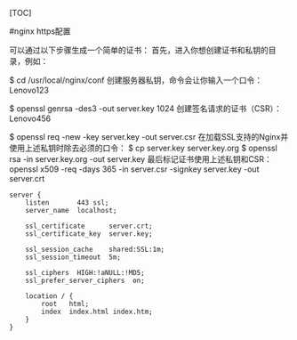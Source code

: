 [TOC]

#nginx https配置

可以通过以下步骤生成一个简单的证书：
首先，进入你想创建证书和私钥的目录，例如：

$ cd /usr/local/nginx/conf
创建服务器私钥，命令会让你输入一个口令：Lenovo123

$ openssl genrsa -des3 -out server.key 1024
创建签名请求的证书（CSR）：Lenovo456

$ openssl req -new -key server.key -out server.csr
在加载SSL支持的Nginx并使用上述私钥时除去必须的口令：
$ cp server.key server.key.org
$ openssl rsa -in server.key.org -out server.key
最后标记证书使用上述私钥和CSR：
 openssl x509 -req -days 365 -in server.csr -signkey server.key -out server.crt

	server {
		listen       443 ssl;
		server_name  localhost;

		ssl_certificate      server.crt;
		ssl_certificate_key  server.key;

		ssl_session_cache    shared:SSL:1m;
		ssl_session_timeout  5m;

		ssl_ciphers  HIGH:!aNULL:!MD5;
		ssl_prefer_server_ciphers  on;

		location / {
			root   html;
			index  index.html index.htm;
		}
	}